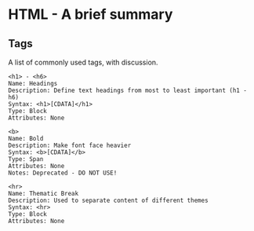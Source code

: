 HTML - A brief summary
======================

Tags
----

A list of commonly used tags, with discussion.

    <h1> - <h6>
    Name: Headings
    Description: Define text headings from most to least important (h1 - h6)
    Syntax: <h1>[CDATA]</h1>
    Type: Block
    Attributes: None

    <b>
    Name: Bold
    Description: Make font face heavier
    Syntax: <b>[CDATA]</b>
    Type: Span
    Attributes: None
    Notes: Deprecated - DO NOT USE!

    <hr>
    Name: Thematic Break
    Description: Used to separate content of different themes
    Syntax: <hr>
    Type: Block
    Attributes: None
    
